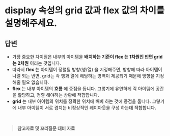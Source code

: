 # display 속성의 grid 값과 flex 값의 차이를 설명해주세요.

## 답변

- 가장 중요한 차이점은 내부의 아이템을 **배치하는 기준이 flex 는 1차원인 반면 grid 는 2차원** 이라는 것입니다.
- 따라서 **flex** 는 아이템이 정렬될 방향(행/열) 을 지정해주면, 방향에 따라 아이템이 나열 되는 반면, grid는 각 행과 열에 해당하는 영역이 제공되기 때문에 방향을 지정해줄 필요 없습니다.
- **flex** 는 내부 아이템의 **흐름** 에 중점을 둡니다. 그렇기에 유연하게 각 아이템에 공간을 할당하고, 정렬 해야하는 상황에 적합합니다.
- **grid** 는 내부 아이템의 위치를 정확한 위치에 **배치** 하는 것에 중점을 둡니다. 그렇기에 내부 아이템이 서로 겹치는 비정상적인 레이아웃을 구성 하는데 적합합니다.

<br/>

> **참고자료 및 꼬리질문 대비 자료**

<!-- 끝에 space 2개를 추가하면 줄바꿈이 됩니다! -->
